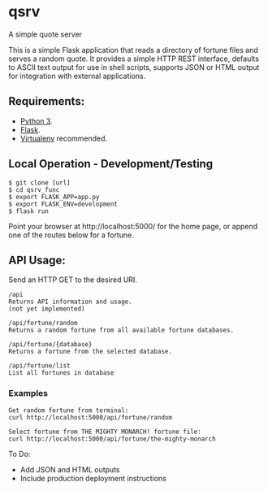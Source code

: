 # qsrv
A simple quote server

This is a simple Flask application that reads a directory of fortune files and serves a random quote. It provides a simple HTTP REST interface, defaults to ASCII text output for use in shell scripts, supports JSON or HTML output for integration with external applications.

## Requirements:
- [Python 3](https://www.python.org).
- [Flask](https://palletsprojects.com/p/flask/).
- [Virtualenv](https://docs.python-guide.org/dev/virtualenvs/) recommended.


## Local Operation - Development/Testing
```
$ git clone [url]
$ cd qsrv_func
$ export FLASK_APP=app.py
$ export FLASK_ENV=development
$ flask run
```
Point your browser at http://localhost:5000/ for the home page, or append one of the routes below for a fortune.


## API Usage:

Send an HTTP GET to the desired URI.

```
/api
Returns API information and usage.
(not yet implemented)
```

```
/api/fortune/random
Returns a random fortune from all available fortune databases.
```

```
/api/fortune/{database}
Returns a fortune from the selected database.
```

```
/api/fortune/list
List all fortunes in database
```

### Examples
```
Get random fortune from terminal:
curl http://localhost:5000/api/fortune/random
```

```
Select fortune from THE MIGHTY MONARCH! fortune file:
curl http://localhost:5000/api/fortune/the-mighty-monarch
```


To Do:
- Add JSON and HTML outputs
- Include production deployment instructions
